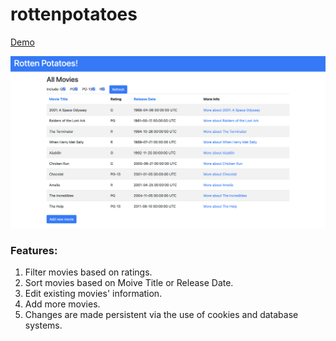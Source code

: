 # rottenpotatoes

[Demo](http://chip5potatoes.herokuapp.com)

![Demo](https://github.com/alexxuyaowen/rottenpotatoes/blob/main/Rottenpotatoes/demo.png)

### Features:
1. Filter movies based on ratings.
2. Sort movies based on Moive Title or Release Date.
3. Edit existing movies' information.
4. Add more movies.
5. Changes are made persistent via the use of cookies and database systems.
